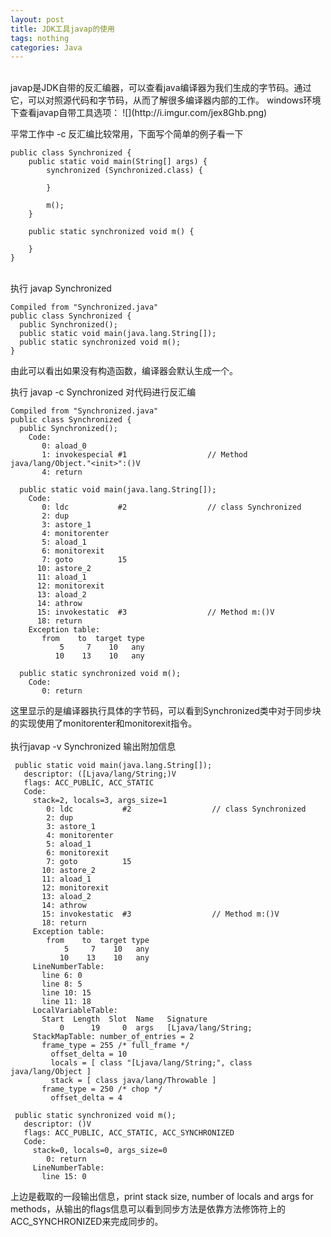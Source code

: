 ```yaml
---
layout: post
title: JDK工具javap的使用
tags: nothing
categories: Java
---
```


<div class="toc"></div>

<br/>
javap是JDK自带的反汇编器，可以查看java编译器为我们生成的字节码。通过它，可以对照源代码和字节码，从而了解很多编译器内部的工作。
windows环境下查看javap自带工具选项：  
![](http://i.imgur.com/jex8Ghb.png)

平常工作中 -c 反汇编比较常用，下面写个简单的例子看一下

	public class Synchronized {
	    public static void main(String[] args) {
	        synchronized (Synchronized.class) {
	
	        }
	
	        m();
	    }
	
	    public static synchronized void m() {
	
	    }
	}

<br/>
执行 javap Synchronized
    
	Compiled from "Synchronized.java"
	public class Synchronized {
	  public Synchronized();
	  public static void main(java.lang.String[]);
	  public static synchronized void m();
	}

由此可以看出如果没有构造函数，编译器会默认生成一个。

执行 javap -c Synchronized  对代码进行反汇编

	Compiled from "Synchronized.java"
	public class Synchronized {
	  public Synchronized();
	    Code:
	       0: aload_0
	       1: invokespecial #1                  // Method java/lang/Object."<init>":()V
	       4: return
	
	  public static void main(java.lang.String[]);
	    Code:
	       0: ldc           #2                  // class Synchronized
	       2: dup
	       3: astore_1
	       4: monitorenter
	       5: aload_1
	       6: monitorexit
	       7: goto          15
	      10: astore_2
	      11: aload_1
	      12: monitorexit
	      13: aload_2
	      14: athrow
	      15: invokestatic  #3                  // Method m:()V
	      18: return
	    Exception table:
	       from    to  target type
	           5     7    10   any
	          10    13    10   any
	
	  public static synchronized void m();
	    Code:
	       0: return

这里显示的是编译器执行具体的字节码，可以看到Synchronized类中对于同步块的实现使用了monitorenter和monitorexit指令。  
<br/>
执行javap -v Synchronized 输出附加信息
  
	 public static void main(java.lang.String[]);
	   descriptor: ([Ljava/lang/String;)V
	   flags: ACC_PUBLIC, ACC_STATIC
	   Code:
	     stack=2, locals=3, args_size=1
	        0: ldc           #2                  // class Synchronized
	        2: dup
	        3: astore_1
	        4: monitorenter
	        5: aload_1
	        6: monitorexit
	        7: goto          15
	       10: astore_2
	       11: aload_1
	       12: monitorexit
	       13: aload_2
	       14: athrow
	       15: invokestatic  #3                  // Method m:()V
	       18: return
	     Exception table:
	        from    to  target type
	            5     7    10   any
	           10    13    10   any
	     LineNumberTable:
	       line 6: 0
	       line 8: 5
	       line 10: 15
	       line 11: 18
	     LocalVariableTable:
	       Start  Length  Slot  Name   Signature
	           0      19     0  args   [Ljava/lang/String;
	     StackMapTable: number_of_entries = 2
	       frame_type = 255 /* full_frame */
	         offset_delta = 10
	         locals = [ class "[Ljava/lang/String;", class java/lang/Object ]
	         stack = [ class java/lang/Throwable ]
	       frame_type = 250 /* chop */
	         offset_delta = 4
	
	 public static synchronized void m();
	   descriptor: ()V
	   flags: ACC_PUBLIC, ACC_STATIC, ACC_SYNCHRONIZED
	   Code:
	     stack=0, locals=0, args_size=0
	        0: return
	     LineNumberTable:
	       line 15: 0

上边是截取的一段输出信息，print stack size, number of locals and args for methods，从输出的flags信息可以看到同步方法是依靠方法修饰符上的ACC_SYNCHRONIZED来完成同步的。

<br/>